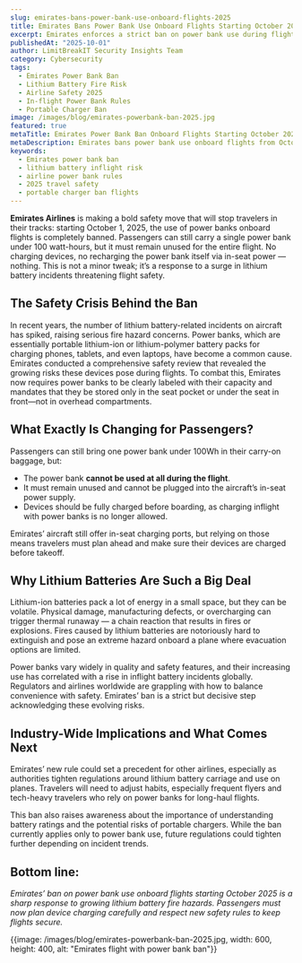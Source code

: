 ```yaml
---
slug: emirates-bans-power-bank-use-onboard-flights-2025
title: Emirates Bans Power Bank Use Onboard Flights Starting October 2025
excerpt: Emirates enforces a strict ban on power bank use during flights from October 2025, citing lithium battery safety risks amid rising incidents onboard aircraft.
publishedAt: "2025-10-01"
author: LimitBreakIT Security Insights Team
category: Cybersecurity
tags:
  - Emirates Power Bank Ban
  - Lithium Battery Fire Risk
  - Airline Safety 2025
  - In-flight Power Bank Rules
  - Portable Charger Ban
image: /images/blog/emirates-powerbank-ban-2025.jpg
featured: true
metaTitle: Emirates Power Bank Ban Onboard Flights Starting October 2025
metaDescription: Emirates bans power bank use onboard flights from October 2025 to prevent lithium battery fire risks. Learn what this means for travelers and inflight device charging.
keywords:
  - Emirates power bank ban
  - lithium battery inflight risk
  - airline power bank rules
  - 2025 travel safety
  - portable charger ban flights
---
```


**Emirates Airlines** is making a bold safety move that will stop travelers in their tracks: starting October 1, 2025, the use of power banks onboard flights is completely banned. Passengers can still carry a single power bank under 100 watt-hours, but it must remain unused for the entire flight. No charging devices, no recharging the power bank itself via in-seat power — nothing. This is not a minor tweak; it’s a response to a surge in lithium battery incidents threatening flight safety.

## The Safety Crisis Behind the Ban

In recent years, the number of lithium battery-related incidents on aircraft has spiked, raising serious fire hazard concerns. Power banks, which are essentially portable lithium-ion or lithium-polymer battery packs for charging phones, tablets, and even laptops, have become a common cause. Emirates conducted a comprehensive safety review that revealed the growing risks these devices pose during flights. To combat this, Emirates now requires power banks to be clearly labeled with their capacity and mandates that they be stored only in the seat pocket or under the seat in front—not in overhead compartments.

## What Exactly Is Changing for Passengers?

Passengers can still bring one power bank under 100Wh in their carry-on baggage, but:

- The power bank **cannot be used at all during the flight**.
- It must remain unused and cannot be plugged into the aircraft’s in-seat power supply.
- Devices should be fully charged before boarding, as charging inflight with power banks is no longer allowed.

Emirates’ aircraft still offer in-seat charging ports, but relying on those means travelers must plan ahead and make sure their devices are charged before takeoff.

## Why Lithium Batteries Are Such a Big Deal

Lithium-ion batteries pack a lot of energy in a small space, but they can be volatile. Physical damage, manufacturing defects, or overcharging can trigger thermal runaway — a chain reaction that results in fires or explosions. Fires caused by lithium batteries are notoriously hard to extinguish and pose an extreme hazard onboard a plane where evacuation options are limited.

Power banks vary widely in quality and safety features, and their increasing use has correlated with a rise in inflight battery incidents globally. Regulators and airlines worldwide are grappling with how to balance convenience with safety. Emirates’ ban is a strict but decisive step acknowledging these evolving risks.

## Industry-Wide Implications and What Comes Next

Emirates’ new rule could set a precedent for other airlines, especially as authorities tighten regulations around lithium battery carriage and use on planes. Travelers will need to adjust habits, especially frequent flyers and tech-heavy travelers who rely on power banks for long-haul flights.

This ban also raises awareness about the importance of understanding battery ratings and the potential risks of portable chargers. While the ban currently applies only to power bank use, future regulations could tighten further depending on incident trends.

## Bottom line:

*Emirates’ ban on power bank use onboard flights starting October 2025 is a sharp response to growing lithium battery fire hazards. Passengers must now plan device charging carefully and respect new safety rules to keep flights secure.*

{{image: /images/blog/emirates-powerbank-ban-2025.jpg, width: 600, height: 400, alt: "Emirates flight with power bank ban"}}
